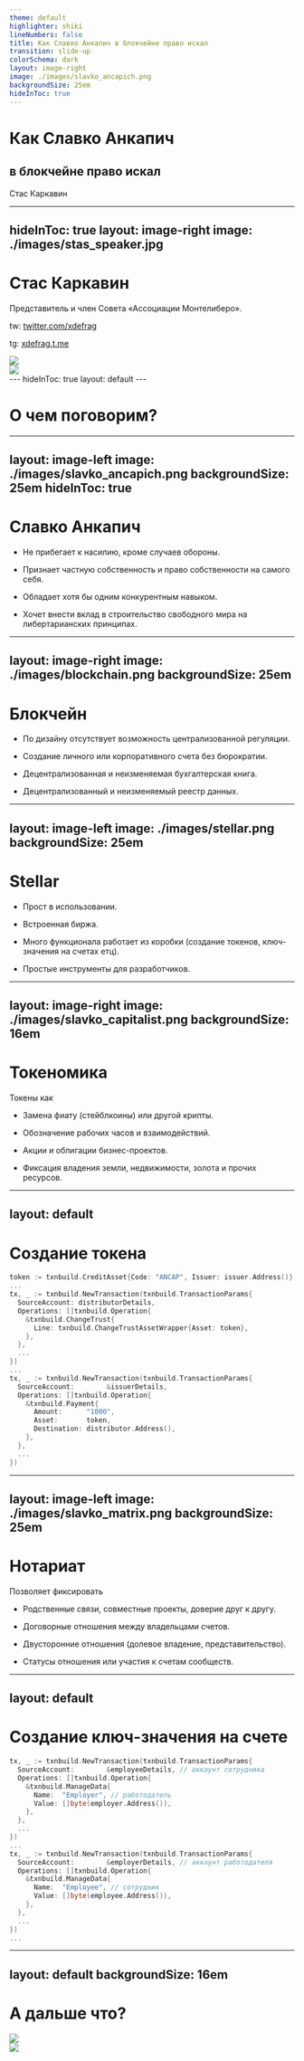 ```yaml
---
theme: default
highlighter: shiki
lineNumbers: false
title: Как Славко Анкапич в блокчейне право искал
transition: slide-up
colorSchema: dark
layout: image-right
image: ./images/slavko_ancapich.png
backgroundSize: 25em
hideInToc: true
---
```


# Как Славко Анкапич
## в блокчейне право искал

<div class="absolute bottom-10">
  <span class="font-500">
    Стас Каркавин
  </span>
</div>

---
hideInToc: true
layout: image-right
image: ./images/stas_speaker.jpg
---

# Стас Каркавин
Представитель и член Совета «Ассоциации Монтелиберо».

tw: [twitter.com/xdefrag](https://twitter.com/xdefrag)

tg: [xdefrag.t.me](https://xdefrag.t.me)

<div class="grid grid-cols-2 mt-10">
  <div class="cols-6 grid-justify-self-center">
    <a href="https://twitter.com/xdefrag" target="_blank"><img src="/images/me_tw.png" class="w-30" /></a>
  </div>
  <div class="cols-6 grid-justify-self-center">
    <a href="https://xdefrag.t.me" target="_blank"><img src="/images/me_tg.png" class="w-30" /></a>
  </div>
</div>
---
hideInToc: true
layout: default
---

# О чем поговорим?

<Toc></Toc>

---
layout: image-left
image: ./images/slavko_ancapich.png
backgroundSize: 25em
hideInToc: true
---

# Славко Анкапич

<v-clicks>

- Не прибегает к насилию, кроме случаев обороны.

- Признает частную собственность и право собственности на самого себя.

- Обладает хотя бы одним конкурентным навыком.

- Хочет внести вклад в строительство свободного мира на либертарианских принципах.

</v-clicks>

---
layout: image-right
image: ./images/blockchain.png
backgroundSize: 25em
---

# Блокчейн

<v-clicks>

- По дизайну отсутствует возможность централизованной регуляции.

- Создание личного или корпоративного счета без бюрократии.

- Децентрализованная и неизменяемая бухгалтерская книга.

- Децентрализованный и неизменяемый реестр данных.

</v-clicks>

---
layout: image-left
image: ./images/stellar.png
backgroundSize: 25em
---

# Stellar

<v-clicks>

- Прост в использовании.

- Встроенная биржа.

- Много функционала работает из коробки (создание токенов, ключ-значения на счетах етц).

- Простые инструменты для разработчиков.

</v-clicks>

---
layout: image-right
image: ./images/slavko_capitalist.png
backgroundSize: 16em
---

# Токеномика

Токены как

<v-clicks>

- Замена фиату (стейблкоины) или другой крипты.

- Обозначение рабочих часов и взаимодействий.

- Акции и облигации бизнес-проектов.

- Фиксация владения земли, недвижимости, золота и прочих ресурсов.

</v-clicks>

---
layout: default
---

# Создание токена

```go {all|1|3-11|13-23|all}
token := txnbuild.CreditAsset{Code: "ANCAP", Issuer: issuer.Address()}
...
tx, _ := txnbuild.NewTransaction(txnbuild.TransactionParams{
  SourceAccount: distributorDetails,
  Operations: []txnbuild.Operation{
    &txnbuild.ChangeTrust{
      Line: txnbuild.ChangeTrustAssetWrapper{Asset: token},
    },
  },
  ...
})
...
tx, _ := txnbuild.NewTransaction(txnbuild.TransactionParams{
  SourceAccount:        &issuerDetails,
  Operations: []txnbuild.Operation{
    &txnbuild.Payment{
      Amount:      "1000",
      Asset:       token,
      Destination: distributor.Address(),
    },
  },
  ...
})
```

---
layout: image-left
image: ./images/slavko_matrix.png
backgroundSize: 25em
---

# Нотариат

Позволяет фиксировать

<v-clicks>

- Родственные связи, совместные проекты, доверие друг к другу.

- Договорные отношения между владельцами счетов.

- Двусторонние отношения (долевое владение, представительство).

- Статусы отношения или участия к счетам сообществ.

</v-clicks>

---
layout: default
---

# Создание ключ-значения на счете

```go {all|1-10|12-21|all}
tx, _ := txnbuild.NewTransaction(txnbuild.TransactionParams{
  SourceAccount:        &employeeDetails, // аккаунт сотрудника
  Operations: []txnbuild.Operation{
    &txnbuild.ManageData{
      Name:  "Employer", // работодатель
      Value: []byte(employer.Address()),
    },
  },
  ...
})
...
tx, _ := txnbuild.NewTransaction(txnbuild.TransactionParams{
  SourceAccount:        &employerDetails, // аккаунт работодателя
  Operations: []txnbuild.Operation{
    &txnbuild.ManageData{
      Name:  "Employee", // сотрудник
      Value: []byte(employee.Address()),
    },
  },
  ...
})
...
```
---
layout: default
backgroundSize: 16em
---

# А дальше что?

<div class="grid grid-cols-2 mt-10">
  <div class="cols-6 grid-justify-self-center">
    <a href="https://t.me/Seasteading_EastEurope" target="_blank"><img src="/images/qr_mtl.png" class="w-60 m-10" /></a>
  </div>
  <div class="cols-6 grid-justify-self-center">
    <a href="https://gist.github.com/xdefrag/63e6014bf6c2d172a8fe9a63424a1e8f" target="_blank"><img src="/images/qr_stellar_gist.png" class="w-60 m-10" /></a>
  </div>
</div>
